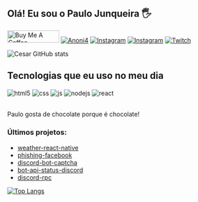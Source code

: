 ## Olá! Eu sou o Paulo Junqueira 🖐️

<a href="https://www.buymeacoffee.com/cesinha" target="_blank"><img src="https://cdn.buymeacoffee.com/buttons/default-orange.png" alt="Buy Me A Coffee" height="28" width="119"></a>
[![Anoni4](https://img.shields.io/website?label=anoni4.cf&style=for-the-badge&url=https://anoni4.cf/)](https://anoni4.cf)
[![Instagram](https://img.shields.io/badge/Instagram-E4405F?style=for-the-badge&logo=instagram&logoColor=white)](https://instagram.com/opaulojunqueira)
[![Instagram](https://img.shields.io/badge/Twitter-00acee?style=for-the-badge&logo=twitter&logoColor=white)](https://twitter.com/pcesarjj)
[![Twitch](https://img.shields.io/badge/Twitch-9146FF?style=for-the-badge&logo=twitch&logoColor=white)](https://twitch.tv/zn0rd)

![Cesar GitHub stats](https://github-readme-stats.vercel.app/api?username=pauloodev&show_icons=true&theme=dracula&count_private=true)

## Tecnologias que eu uso no meu dia

<div style="display: inline_block">
  <img align="center" alt="html5" src="https://img.shields.io/badge/HTML5-E34F26?style=for-the-badge&logo=html5&logoColor=white" />
  <img align="center" alt="css" src="https://img.shields.io/badge/CSS3-1572B6?style=for-the-badge&logo=css3&logoColor=white" />
  <img align="center" alt="js" src="https://img.shields.io/badge/JavaScript-F7DF1E?style=for-the-badge&logo=javascript&logoColor=black" />
  <img align="center" alt="nodejs" src="https://img.shields.io/badge/Node.js-43853D?style=for-the-badge&logo=node.js&logoColor=white" />
  <img align="center" alt="react" src="https://img.shields.io/badge/React-20232A?style=for-the-badge&logo=react&logoColor=61DAFB" />
</div><br/>

Paulo gosta de chocolate porque é chocolate!

### Últimos projetos:

- [weather-react-native](https://github.com/pauloodev/weather-react-native)
- [phishing-facebook](https://github.com/pauloodev/phishing-facebook)<br/>
- [discord-bot-captcha](https://github.com/pauloodev/discord-bot-captcha)<br/>
- [bot-api-status-discord](https://github.com/pauloodev/bot-api-status-discord)<br/>
- [discord-rpc](https://github.com/pauloodev/discord-rpc)<br/>

[![Top Langs](https://github-readme-stats.vercel.app/api/top-langs/?username=pauloodev&langs_count=8)](https://github.com/anuraghazra/github-readme-stats)
